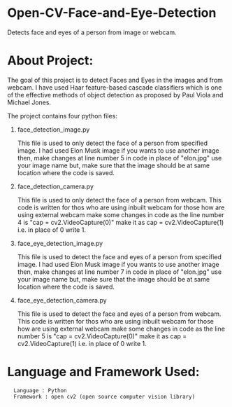 # Open-CV-Face-and-Eye-Detection
Detects face and eyes of a person from image or webcam.

# About Project:
The goal of this project is to detect Faces and Eyes in the images and from webcam. I have used Haar feature-based cascade classifiers 
which is one of the effective methods of object detection as proposed by Paul Viola and Michael Jones.

The project contains four python files:

  1. face_detection_image.py 
      
      This file is used to only detect the face of a person from specified image. I had used Elon Musk image if you wants to use another
      image then, make changes at line number 5 in code in place of "elon.jpg" use your image name but, make sure that the image should be 
      at same location where the code is saved.
       
  2. face_detection_camera.py
  
      This file is used to only detect the face of a person from webcam. This code is written for thos who are using inbuilt webcam for
      those how are using external webcam make some changes in code as the line number 4 is "cap = cv2.VideoCapture(0)" make it as
      cap = cv2.VideoCapture(1) i.e. in place of 0 write 1.
      
  3. face_eye_detection_image.py
  
      This file is used to detect the face and eyes of a person from specified image. I had used Elon Musk image if you wants to use another
      image then, make changes at line number 7 in code in place of "elon.jpg" use your image name but, make sure that the image should be 
      at same location where the code is saved.
      
  4. face_eye_detection_camera.py
  
      This file is used to detect the face and eyes of a person from webcam. This code is written for thos who are using inbuilt webcam for
      those how are using external webcam make some changes in code as the line number 5 is "cap = cv2.VideoCapture(0)" make it as
      cap = cv2.VideoCapture(1) i.e. in place of 0 write 1.
      
 # Language and Framework Used:
 
      Language : Python
      Framework : open cv2 (open source computer vision library)
